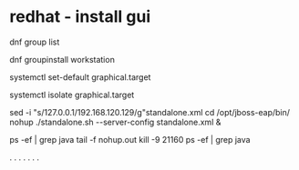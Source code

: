 # redhat - install gui
dnf group list

dnf groupinstall workstation

systemctl set-default graphical.target

systemctl isolate graphical.target


sed -i "s/127.0.0.1/192.168.120.129/g"standalone.xml
cd /opt/jboss-eap/bin/
nohup ./standalone.sh --server-config standalone.xml &

ps -ef | grep java
tail -f nohup.out
kill -9 21160
ps -ef | grep java

<subsystem xmlns="urn:jboss:domain:undertow:1.1">
   <handlers>
   . . . .
   <reverse-proxy name="myproxy">
    <host name="http://192.168.0.2/myapp-develop"/>
   </reverse-proxy>
   </handlers>
</subsystem>

<host name="default-host" alias="localhost">
    . . .
   <location name="/myapp-stable" handler="myproxy"/>
</host>
